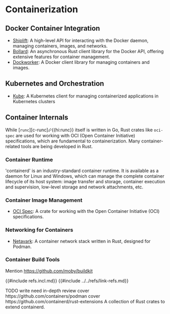 # Containerization

## Docker Container Integration

- [Shiplift](https://crates.io/crates/shiplift): A high-level API for interacting with the Docker daemon, managing containers, images, and networks.
- [Bollard](https://crates.io/crates/bollard): An asynchronous Rust client library for the Docker API, offering extensive features for container management.
- [Dockworker](https://crates.io/crates/dockworker): A Docker client library for managing containers and images.

## Kubernetes and Orchestration

- [Kube](https://crates.io/crates/kube): A Kubernetes client for managing containerized applications in Kubernetes clusters

## Container Internals

While [`runc`][c-runc]⮳{{hi:runc}} itself is written in Go, Rust crates like `oci-spec` are used for working with OCI (Open Container Initiative) specifications, which are fundamental to containerization. Many container-related tools are being developed in Rust.

### Container Runtime

'containerd' is an industry-standard container runtime. It is available as a daemon for Linux and Windows, which can manage the complete container lifecycle of its host system: image transfer and storage, container execution and supervision, low-level storage and network attachments, etc.

### Container Image Management

- [OCI Spec](https://crates.io/crates/oci-spec): A crate for working with the Open Container Initiative (OCI) specifications.

### Networking for Containers

- [Netavark](https://crates.io/crates/netavark): A container network stack written in Rust, designed for Podman.

### Container Build Tools

Mention https://github.com/moby/buildkit

{{#include refs.incl.md}}
{{#include ../../refs/link-refs.md}}

<div class="hidden">
TODO write
need in-depth review
cover https://github.com/containers/podman
cover https://github.com/containerd/rust-extensions A collection of Rust crates to extend containerd.
</div>
